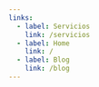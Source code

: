 ```yaml
---
links:
  - label: Servicios
    link: /servicios
  - label: Home
    link: /
  - label: Blog
    link: /blog
---
```





